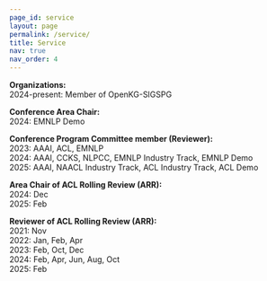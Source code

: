 ```yaml
---
page_id: service
layout: page
permalink: /service/
title: Service
nav: true
nav_order: 4
---
```


**Organizations:**  
2024-present: Member of OpenKG-SIGSPG

**Conference Area Chair:**  
2024: EMNLP Demo

**Conference Program Committee member (Reviewer):**  
2023: AAAI, ACL, EMNLP  
2024: AAAI, CCKS, NLPCC, EMNLP Industry Track, EMNLP Demo  
2025: AAAI, NAACL Industry Track, ACL Industry Track, ACL Demo

**Area Chair of ACL Rolling Review (ARR):**  
2024: Dec  
2025: Feb

**Reviewer of ACL Rolling Review (ARR):**  
2021: Nov  
2022: Jan, Feb, Apr  
2023: Feb, Oct, Dec  
2024: Feb, Apr, Jun, Aug, Oct  
2025: Feb

